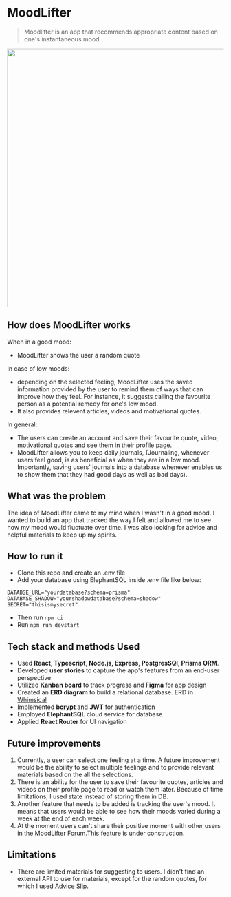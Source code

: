 # MoodLifter
> Moodlifter is an app that recommends appropriate content based on one's instantaneous mood.

<!-- ![MoodLifter Demo](public/assets/images/moodlifter.gif) -->
<img src="public/assets/images/moodlifterapp.gif" width="600px"/>

## How does MoodLifter works
When in a good mood:
- MoodLifter shows the user a random quote

In case of low moods:
- depending on the selected feeling, MoodLifter uses the saved information provided by the user to remind them of ways that can improve how they feel. For instance, it suggests calling the favourite person as a potential remedy for one's low mood. 
- It also provides relevent articles, videos and motivational quotes.

In general:
- The users can create an account and save their favourite quote, video, motivational quotes and see them in their profile page.
- MoodLifter allows you to keep daily journals, (Journaling, whenever users feel good, is as beneficial as when they are in a low mood. Importantly, saving users' journals into a database whenever enables us to show them that they had good days as well as bad days).

## What was the problem
The idea of MoodLifter came to my mind when I wasn't in a good mood. I wanted to build an app that tracked the way I felt and allowed me to see how my mood would fluctuate over time. I was also looking for advice and helpful materials to keep up my spirits.

## How to run it
- Clone this repo and create an .env file
- Add your database using ElephantSQL inside .env file like below:

`DATABSE_URL="yourdatabase?schema=prisma"`
<br/>
 `DATABASE_SHADOW="yourshadowdatabase?schema=shadow"`
 <br/>
 `SECRET="thisismysecret"`
 
 - Then run `npm ci`
 - Run `npm run devstart`

## Tech stack and methods Used
- Used **React, Typescript, Node.js, Express, PostgresSQl, Prisma ORM**.
- Developed **user stories** to capture the app's features from an end-user perspective
- Utilized **Kanban board** to track progress and **Figma** for app design
- Created an **ERD diagram** to build a relational database. ERD in <a href='https://whimsical.com/erd-AZzP7M7D3QxSgoB27RLNP5'>Whimsical</a>
- Implemented **bcrypt** and **JWT** for authentication
- Employed **ElephantSQL** cloud service for database
- Applied **React Router** for UI navigation

## Future improvements
1. Currently, a user can select one feeling at a time. A future improvement would be the ability to select multiple feelings and to provide relevant materials based on the all the selections.
2. There is an ability for the user to save their favourite quotes, articles and videos on their profile page to read or watch them later. Because of time limitations, I used state instead of storing them in DB.
3. Another feature that needs to be added is tracking the user's mood. It means that users would be able to see how their moods varied during a week at the end of each week.
4. At the moment users can't share their positive moment with other users in the MoodLifter Forum.This feature is under construction.

## Limitations
- There are limited materials for suggesting to users. I didn't find an external API to use for materials, except for the random quotes, for which I used <a href='https://api.adviceslip.com/'>Advice Slip<a/>.



